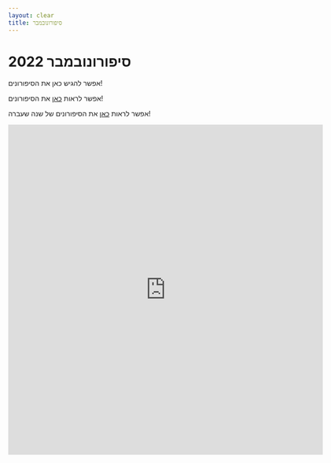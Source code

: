 ```yaml
---
layout: clear
title: סיפורונובמבר
---
```

# סיפורונובמבר 2022
אפשר להגיש כאן את הסיפורונים!

אפשר לראות [כאן](/sipuron/list) את הסיפורונים!

אפשר לראות [כאן](/sipuron/list_2021) את הסיפורונים של שנה שעברה!

<iframe src="https://docs.google.com/forms/d/e/1FAIpQLSdpEh98LCEETBEyum_-vlumi8KK5ftjHjNKsbvxMDmYkGaS6w/viewform?embedded=true" width="640" height="672" frameborder="0" marginheight="0" marginwidth="0">Loading…</iframe>